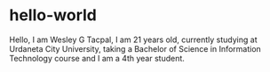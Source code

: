 # hello-world

Hello, I am Wesley G Tacpal, I am 21 years old, currently studying at Urdaneta City University, taking a Bachelor of Science in Information Technology course and I am a 4th year student.
